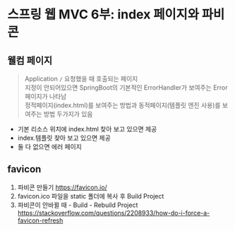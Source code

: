 # 스프링 웹 MVC 6부: index 페이지와 파비콘
## 웰컴 페이지
> Application `/` 요청했을 때 호출되는 페이지  
> 지정이 안되어있으면 SpringBoot의 기본적인 ErrorHandler가 보여주는 Error 페이지가 나타남  
> 정적페이지(index.html)를 보여주는 방법과 동적페이지(템플릿 엔진 사용)를 보여주는 방법 두가지가 있음  
- 기본 리소스 위치에 index.html 찾아 보고 있으면 제공
- index.템플릿 찾아 보고 있으면 제공
- 둘 다 없으면 에러 페이지

## favicon
1. 파비콘 만들기 ​https://favicon.io/
2. favicon.ico 파일을 static 폴더에 복사 후 Build Project
3. 파비콘이 안바뀔 때 - Build - Rebuild Project  
  https://stackoverflow.com/questions/2208933/how-do-i-force-a-favicon-refresh